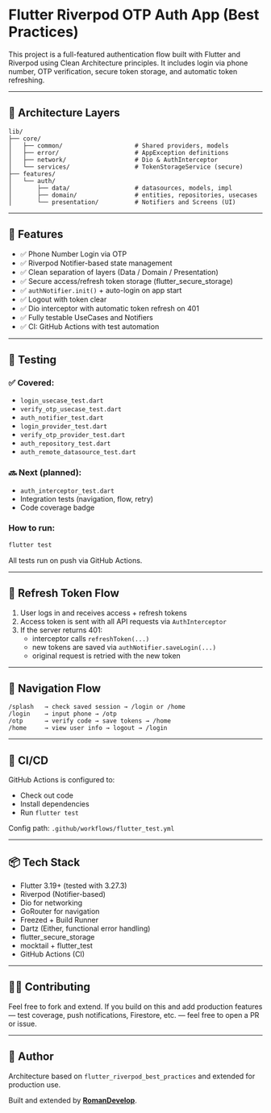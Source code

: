 # Flutter Riverpod OTP Auth App (Best Practices)

This project is a full-featured authentication flow built with Flutter and Riverpod using Clean Architecture principles. It includes login via phone number, OTP verification, secure token storage, and automatic token refreshing.

---

## 🧱 Architecture Layers

```
lib/
├── core/
│   ├── common/                    # Shared providers, models
│   ├── error/                     # AppException definitions
│   ├── network/                   # Dio & AuthInterceptor
│   └── services/                  # TokenStorageService (secure)
├── features/
│   └── auth/
│       ├── data/                  # datasources, models, impl
│       ├── domain/                # entities, repositories, usecases
│       └── presentation/          # Notifiers and Screens (UI)
```

---

## 🚀 Features

- ✅ Phone Number Login via OTP
- ✅ Riverpod Notifier-based state management
- ✅ Clean separation of layers (Data / Domain / Presentation)
- ✅ Secure access/refresh token storage (flutter_secure_storage)
- ✅ `authNotifier.init()` + auto-login on app start
- ✅ Logout with token clear
- ✅ Dio interceptor with automatic token refresh on 401
- ✅ Fully testable UseCases and Notifiers
- ✅ CI: GitHub Actions with test automation

---

## 🧪 Testing

### ✅ Covered:

- `login_usecase_test.dart`
- `verify_otp_usecase_test.dart`
- `auth_notifier_test.dart`
- `login_provider_test.dart`
- `verify_otp_provider_test.dart`
- `auth_repository_test.dart`
- `auth_remote_datasource_test.dart`

### 🔜 Next (planned):

- `auth_interceptor_test.dart`
- Integration tests (navigation, flow, retry)
- Code coverage badge

### How to run:

```bash
flutter test
```

All tests run on push via GitHub Actions.

---

## 🔁 Refresh Token Flow

1. User logs in and receives access + refresh tokens
2. Access token is sent with all API requests via `AuthInterceptor`
3. If the server returns 401:
   - interceptor calls `refreshToken(...)`
   - new tokens are saved via `authNotifier.saveLogin(...)`
   - original request is retried with the new token

---

## 🔄 Navigation Flow

```
/splash   → check saved session → /login or /home
/login    → input phone → /otp
/otp      → verify code → save tokens → /home
/home     → view user info → logout → /login
```

---

## 🔧 CI/CD

GitHub Actions is configured to:

- Check out code
- Install dependencies
- Run `flutter test`

Config path: `.github/workflows/flutter_test.yml`

---

## 📦 Tech Stack

- Flutter 3.19+ (tested with 3.27.3)
- Riverpod (Notifier-based)
- Dio for networking
- GoRouter for navigation
- Freezed + Build Runner
- Dartz (Either, functional error handling)
- flutter_secure_storage
- mocktail + flutter_test
- GitHub Actions (CI)

---

## 👨‍💻 Contributing

Feel free to fork and extend. If you build on this and add production features — test coverage, push notifications, Firestore, etc. — feel free to open a PR or issue.

---

## 📄 Author

Architecture based on `flutter_riverpod_best_practices` and extended for production use.

Built and extended by **[RomanDevelop](https://github.com/RomanDevelop)**.